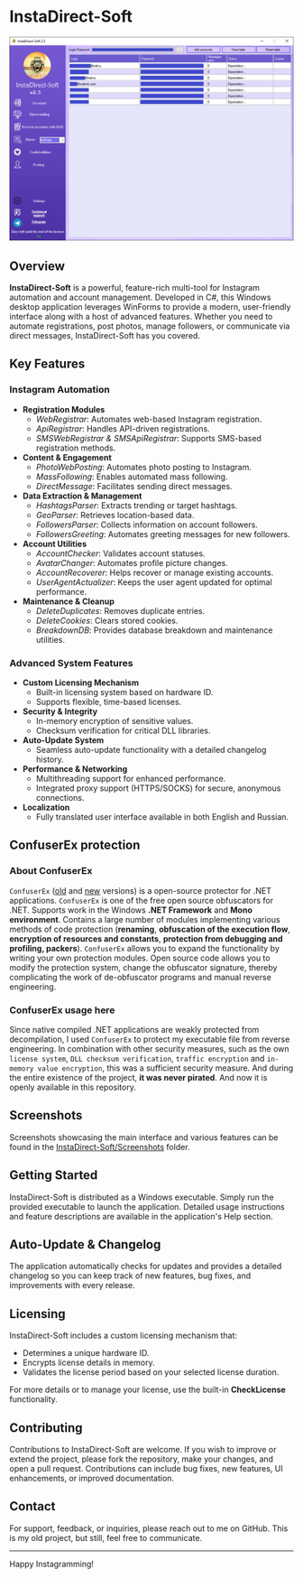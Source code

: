 # InstaDirect-Soft

![InstaDirect-Soft Logo](./InstaDirect-Soft/Screenshots/MainPage.png)

## Overview

**InstaDirect-Soft** is a powerful, feature-rich multi-tool for Instagram automation and account management. Developed in C#, this Windows desktop application leverages WinForms to provide a modern, user-friendly interface along with a host of advanced features. Whether you need to automate registrations, post photos, manage followers, or communicate via direct messages, InstaDirect-Soft has you covered.

## Key Features

### Instagram Automation
- **Registration Modules**
  - *WebRegistrar*: Automates web-based Instagram registration.
  - *ApiRegistrar*: Handles API-driven registrations.
  - *SMSWebRegistrar & SMSApiRegistrar*: Supports SMS-based registration methods.
- **Content & Engagement**
  - *PhotoWebPosting*: Automates photo posting to Instagram.
  - *MassFollowing*: Enables automated mass following.
  - *DirectMessage*: Facilitates sending direct messages.
- **Data Extraction & Management**
  - *HashtagsParser*: Extracts trending or target hashtags.
  - *GeoParser*: Retrieves location-based data.
  - *FollowersParser*: Collects information on account followers.
  - *FollowersGreeting*: Automates greeting messages for new followers.
- **Account Utilities**
  - *AccountChecker*: Validates account statuses.
  - *AvatarChanger*: Automates profile picture changes.
  - *AccountRecoverer*: Helps recover or manage existing accounts.
  - *UserAgentActualizer*: Keeps the user agent updated for optimal performance.
- **Maintenance & Cleanup**
  - *DeleteDuplicates*: Removes duplicate entries.
  - *DeleteCookies*: Clears stored cookies.
  - *BreakdownDB*: Provides database breakdown and maintenance utilities.

### Advanced System Features
- **Custom Licensing Mechanism**
  - Built-in licensing system based on hardware ID.
  - Supports flexible, time-based licenses.
- **Security & Integrity**
  - In-memory encryption of sensitive values.
  - Checksum verification for critical DLL libraries.
- **Auto-Update System**
  - Seamless auto-update functionality with a detailed changelog history.
- **Performance & Networking**
  - Multithreading support for enhanced performance.
  - Integrated proxy support (HTTPS/SOCKS) for secure, anonymous connections.
- **Localization**
  - Fully translated user interface available in both English and Russian.

## ConfuserEx protection

### About ConfuserEx
`ConfuserEx` ([old](https://github.com/yck1509/ConfuserEx) and [new](https://github.com/mkaring/ConfuserEx) versions) is a open-source protector for .NET applications.
`ConfuserEx` is one of the free open source obfuscators for .NET. Supports work in the Windows **.NET Framework** and **Mono environment**.
Contains a large number of modules implementing various methods of code protection (**renaming**, **obfuscation of the execution flow**, **encryption of resources and constants**, **protection from debugging and profiling, packers**).
`ConfuserEx` allows you to expand the functionality by writing your own protection modules. Open source code allows you to modify the protection system, change the obfuscator signature, thereby complicating the work of de-obfuscator programs and manual reverse engineering.

### ConfuserEx usage here
Since native compiled .NET applications are weakly protected from decompilation, I used `ConfuserEx` to protect my executable file from reverse engineering.
In combination with other security measures, such as the own `license system`, `DLL checksum verification`, `traffic encryption` and `in-memory value encryption`, this was a sufficient security measure.
And during the entire existence of the project, **it was never pirated**. And now it is openly available in this repository.

## Screenshots

Screenshots showcasing the main interface and various features can be found in the [InstaDirect-Soft/Screenshots](./InstaDirect-Soft/Screenshots) folder.

## Getting Started

InstaDirect-Soft is distributed as a Windows executable. Simply run the provided executable to launch the application. Detailed usage instructions and feature descriptions are available in the application's Help section.

## Auto-Update & Changelog

The application automatically checks for updates and provides a detailed changelog so you can keep track of new features, bug fixes, and improvements with every release.

## Licensing

InstaDirect-Soft includes a custom licensing mechanism that:
- Determines a unique hardware ID.
- Encrypts license details in memory.
- Validates the license period based on your selected license duration.

For more details or to manage your license, use the built-in **CheckLicense** functionality.

## Contributing

Contributions to InstaDirect-Soft are welcome. If you wish to improve or extend the project, please fork the repository, make your changes, and open a pull request. Contributions can include bug fixes, new features, UI enhancements, or improved documentation.

## Contact

For support, feedback, or inquiries, please reach out to me on GitHub. This is my old project, but still, feel free to communicate.

---

Happy Instagramming!
